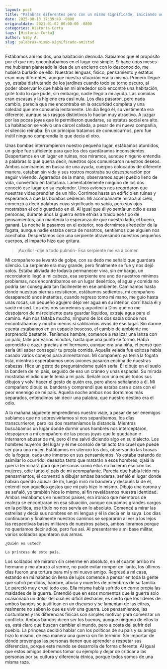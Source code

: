 ```yaml
---
layout: post
title: "Palabras diferentes pero con un mismo significado, iniciando una nueva amistad"
date: 2025-08-13 17:39:49 -0800
originaldate: 2021-01-02 00:00:00 -0800
categories: Historia-Corta
tags: [Historia-Corta]
author: Gaby A.
slug: palabras-mismo-significado-amistad
---
```


Estábamos ahí los dos, una habitación desnuda. Sabíamos que el propósito por el que nos encontrábamos en el lugar era simple. Si hace unos meses me hubieran planteado la idea de un encierro con lo desconocido, me hubiera burlado de ello. Nuestras lenguas, físico, pensamiento y estatus eran muy diferentes, aunque nuestra situación era la misma. Primero llegué yo, estaba disfrutando de los jardines cuando todo se torno oscuro, al poder observar lo que había en mi alrededor solo encontré una habitación, grité todo lo que pude, sin embargo, nadie llegó a mi ayuda. Las comidas eran escasas y la higiene era casi nula. Los días pasaron, pero nada cambio, parecía que me encontraba en la oscuridad completa y una soledad que me consumía lentamente. Un día llegó él, su vestimenta era diferente, aunque sus rasgos distintivos lo hacían muy atractivo. A juzgar por las pocas joyas que le permitieron quedarse, su estatus social era alto. La habitación se volvió una cárcel callada, a pesar de mi nueva compañía, el silencio reinaba. En un principio tratamos de comunicarnos, pero fue inútil ninguno comprendía lo que decía el otro. 

Unas bombas interrumpieron nuestro pequeño lugar, estábamos aturdidos, un golpe fue suficiente para que los dos quedáramos inconscientes. Despertamos en un lugar en ruinas, nos miramos, aunque ninguno entendía a palabras lo que quería decir, nuestros ojos comunicaron nuestros deseos. Ambos caminamos en busca de una ayuda, cuerpos colocados de diferente manera, estaban sin vida y sus rostros mostraba su desesperación por seguir viviendo. Agarrados de la mano, observamos aquel pueblo lleno de vida, convertido en fantasma. Lamentablemente ninguno de los dos conoció ese lugar en su esplendor. Unos aviones nos recordaron que nuestras vidas prendían de un hilo. Corrimos hasta un edificio en ruinas y esperamos a que las bombas cedieran. Mi acompañante miraba al cielo, comenzó a decir palabras cuyo significado no sabía, pero sus ojos mostraban el odio guardado en él. Al igual que él yo sentía un odio a esas personas, durante años la guerra entre etnias a traído ese tipo de pensamientos, aún mantenía la esperanza de que nuestro lado, el bueno, ganará. La noche la pasamos en el exterior, nos dormimos alrededor de la fogata, aunque nadie estaba cerca de nosotros, sentíamos que alguien nos acechaba. Despertamos con una serpiente atravesando nuestros pequeños cuerpos, el impacto hizo que gritara. 

> ¡Auxilio! -dije a todo pulmón- Esa serpiente me va a comer. 

Mi compañero se levantó de golpe, con su dedo me señaló que guardara silencio. La serpiente era muy grande, pero finalmente se fue y nos dejó solos. Estaba aliviada de todavía permanecer viva, sin embargo, un recordatorio llegó a mi cabeza, esa serpiente era uno de nuestros mínimos problemas, nos encontrábamos en un lugar desértico, el agua y comida no podría ser conseguida tan fácilmente en ese ambiente. Caminamos hasta donde nuestras piernas resistieron, estábamos sedientos, mi compañero desapareció unos instantes, cuando regreso tomo mi mano, me guío hasta unas rocas, un pequeño agujero dejo ver agua en su interior, corrí hacia él y sacié mi sed. Los dos nos sonreímos y agradecí a Dios que no me despojaron de mi recipiente para guardar líquidos, extraje agua para el camino. Aún nos faltaba mucho, ninguno de los dos sabía dónde nos encontrábamos y mucho menos si saldríamos vivos de ese lugar. Sin darme cuenta estábamos en un espacio boscoso, el cambio de ambiente me sorprendió bastante. Teníamos hambre, comencé a realizar una lanza con un palo, talle por varios minutos, hasta que una punta se formó. Había aprendido a cazar gracias a mí hermano, aunque era una niña, él pensó que sería útil saber conseguir tu propia comida. Aquella velada fue exitosa había casado varios conejos para alimentarnos. Mi compañero ya tenia la fogata lista, mientras esperábamos unos aviones pasaron encima de nuestras cabezas. Hice un gesto de preguntándome quién sería. Él dibujo en el suelo la bandera de mi país, seguido de eso un cráneo y unas espadas. Su mirada mostraba el odio que le tenía a mi país. Señalé con una equis todos sus dibujos y volví hacer el gesto de quién era, pero ahora señalando a él. Mi compañero dibujo su bandera y comprendí que estaba cara a cara con el peor enemigo de mi país. Aquella noche ambos nos dormimos más separados, entendimos sin decir una palabra, que nuestro destino era el odio. 

A la mañana siguiente emprendimos nuestro viaje, a pesar de ser enemigos sabíamos que no sobreviviríamos si nos separábamos, los días transcurrieron, pero los dos manteníamos la distancia. Mientras buscábamos un lugar donde dormir unos hombres nos interceptaron, despojaron a mi compañero de las pocas joyas que le quedaban e internaron abusar de mí, pero él me salvó diciendo algo en su dialecto. Los hombres huyeron del lugar y él me consoló de tal acto tan cruel que puede ser para una mujer. Estábamos en silencio los dos, observando las brasas de la fogata, cada uno inmerso en sus pensamientos. Yo estaba tratando de asimilar lo ocurrido, deseaba tanto que matarán a esos hombres, ojalá la guerra terminará para que personas como ellos no hicieran eso con las mujeres, odie tanto el país de mi acompañante. Parecía que había leído mis pensamientos, él comenzó a dibujar ambas banderas, señaló el lugar donde habían querido abusar de mí, luego miro mi bandera y después la de él, entendí con aquellos gestos que mi país hizo lo mismo. Dibujo una corona y se señaló, yo también hice lo mismo, al fin revelábamos nuestra identidad. Ambos reinábamos en nuestros países, era irónico que miembros de realeza se encontraran en esa situación, aunque ocupamos grandes cargos en la política, ese título no nos servía en lo absoluto. Comencé a mirar las estrellas y decía sus nombres en mi lengua y él la decía en la suya. Los días continuaron y finalmente nuestros caminos se separaron al ver a los lejos las respectivas bases militares de nuestros países, ambos lloramos porque no queríamos decir adiós, pero fue así. Al presentarme a mi base militar, varios soldados apuntaron sus armas. 

    ¿Quién es usted? 

    La princesa de este país. 

Los soldados me miraron sin creerme en absoluto, en el cuartel arribo mi hermano y me abrazo al verme, no pude evitar romper en llanto, los últimos días fueron una tortura para mí y mi nuevo amigo. Regresé a mi casa, estando en mi habitación llena de lujos comencé a pensar en toda la gente que sufrió perdidas, hambre, abuso y muertes de miembros de su familia. Le pareció muy cruel todo eso. Ella misma había sufrido en carne propia las maldades de la guerra. Entendió que en esos momentos que la guerra solo ocasionaba un dolor del cual es difícil deshacer, es cierto que los líderes de ambos bandos se justifican en un discurso y se lamentan de las cifras, realmente no saben lo que es vivir una guerra. Los pensamientos, las costumbres y las diferencias físicas son simples motivos para comenzar un conflicto. Ambos bandos dicen ser los buenos, aunque ninguno de ellos lo es, está claro que buscan cambiar el mundo, pero a costa del sufrir del pueblo. La princesa decidió hablar con los políticos de su país y su amigo hizo lo mismo, de esa manera una guerra sin fin termino. Sin importar de dónde provengas las personas tienen que aprender a respetar sus diferencias, porque este mundo se desarrolla de forma diferente. Al igual que estos amigos debemos tomar su ejemplo y dejar de criticar a las personas por su cultura y diferencia étnica, porque todos somos de una misma raza.